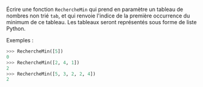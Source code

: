 Écrire une fonction `RechercheMin` qui prend en paramètre un tableau de nombres non
trié `tab`, et qui renvoie l'indice de la première occurrence du minimum de ce tableau. Les
tableaux seront représentés sous forme de liste Python.

Exemples :
```python
>>> RechercheMin([5])
0
>>> RechercheMin([2, 4, 1])
2
>>> RechercheMin([5, 3, 2, 2, 4])
2
```